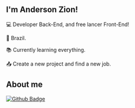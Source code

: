 
## I'm Anderson Zion!

 

:computer: Developer Back-End, and free lancer Front-End!

:house_with_garden: Brazil.

:books: Currently learning everything.

:outbox_tray: Create a new project and find a new job.

 

## About me

[![Github Badge](https://img.shields.io/badge/-Github-000?style=flat-square&logo=Github&logoColor=white&link=LINK_GIT)](LINK_GIT)


